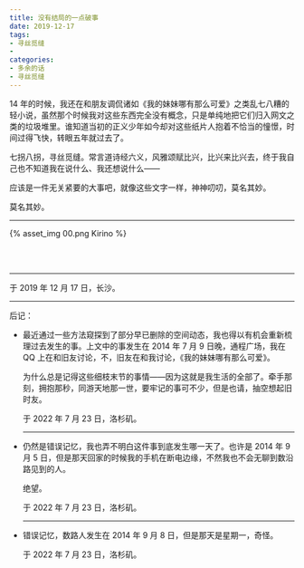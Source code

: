 ```yaml
---
title: 没有结局的一点破事
date: 2019-12-17
tags:
- 寻丝觅缝
-
categories:
- 多余的话
- 寻丝觅缝
---
```


14 年的时候，我还在和朋友调侃诸如《我的妹妹哪有那么可爱》之类乱七八糟的轻小说，虽然那个时候我对这些东西完全没有概念，只是单纯地把它们归入网文之类的垃圾堆里。谁知道当初的正义少年如今却对这些纸片人抱着不恰当的憧憬，时间过得飞快，转眼五年就过去了。

七拐八拐，寻丝觅缝。常言道诗经六义，风雅颂赋比兴，比兴来比兴去，终于我自己也不知道我在说什么、我还想说什么——

应该是一件无关紧要的大事吧，就像这些文字一样，神神叨叨，莫名其妙。

莫名其妙。

------

{% asset_img 00.png Kirino %}

<br>

<br>

------

于 2019 年 12 月 17 日，长沙。

------

后记：

- 最近通过一些方法窥探到了部分早已删除的空间动态，我也得以有机会重新梳理过去发生的事。上文中的事发生在 2014 年 7 月 9 日晚，通程广场，我在 QQ 上在和旧友讨论，不，旧友在和我讨论，《我的妹妹哪有那么可爱》。

    为什么总是记得这些细枝末节的事情——因为这就是我生活的全部了。牵手那刻，拥抱那秒，同游天地那一世，要牢记的事可不少，但是也请，抽空想起旧时友。

    于 2022 年 7 月 23 日，洛杉矶。

    ------

- 仍然是错误记忆，我也弄不明白这件事到底发生哪一天了。也许是 2014 年 9 月 5 日，但是那天回家的时候我的手机在断电边缘，不然我也不会无聊到数沿路见到的人。

    绝望。

    于 2022 年 7 月 23 日，洛杉矶。

    ------

- 错误记忆，数路人发生在 2014 年 9 月 8 日，但是那天是星期一，奇怪。

    于 2022 年 7 月 23 日，洛杉矶。